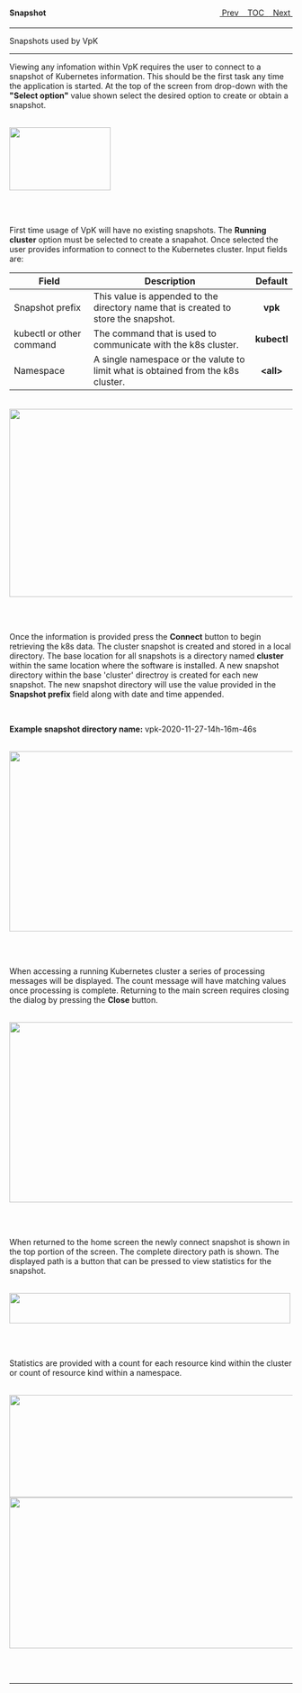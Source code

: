 <topicKey snapshot/>
<topicBack id="topicNext" link="cluster"/>
<topicNext id="topicBack" link="overview"/>

<a style="float: right;" href="javascript:docNextTopic()">&nbsp;&nbsp;Next&nbsp;<i class="fas fa-lg fa-arrow-right"></i></a>
<a style="float: right;" href="javascript:docNextTopic('toc')">&nbsp;&nbsp;TOC&nbsp;&nbsp;</a>
<a style="float: right;" href="javascript:docPrevTopic()"><i class="fas fa-lg fa-arrow-left"></i>&nbsp;Prev&nbsp;&nbsp;</a>

#### Snapshot

---

Snapshots used by VpK

<!-- <div style="margin-left: 150px;">
    <iframe width="700" height="390" src="https://www.youtube.com/embed/7sjFh8N6FrY"></iframe>
</div> -->

---

Viewing any infomation within VpK requires the user to connect to a snapshot of Kubernetes information.  This should be the first task any time the application is started.  At the top of the screen from drop-down with the __"Select option"__ value shown select the desired option to create or obtain a snapshot.  

<br>

<img style="float: center;" src="docs/docimages/dataSourceDropDown.png" width="180" height="112">

<br><br>

First time usage of VpK will have no existing snapshots.  The __Running cluster__ option must be selected to create a snapahot. 
Once selected the user provides information to connect to the Kubernetes cluster.  Input fields are:


| Field | Description | Default |
|---|---|:---:|
| Snapshot prefix | This value is appended to the directory name that is created to store the snapshot. | __vpk__ |
| kubectl or other command | The command that is used to communicate with the k8s cluster. | __kubectl__ |
| Namespace | A single namespace or the valute __<all>__ to limit what is obtained from the k8s cluster.  | __&lt;all&gt;__ |


<br>

<img style="float: center;" src="docs/docimages/clusterConnect.png" width="700" height="334">

<br><br>

Once the information is provided press the __Connect__ button to begin retrieving the k8s data.  The cluster snapshot is created and stored in a local directory.  The base location for all snapshots is a directory named __cluster__ within the same location where the software is installed.  A new snapshot directory within the base 'cluster' directroy is created for each new snapshot.  The new snapshot directory will use the value provided in the __Snapshot prefix__ field along with date and time appended.  

<br>

__Example snapshot directory name:__ vpk-2020-11-27-14h-16m-46s

<br>

<img style="float: center;" src="docs/docimages/snapshotClusterInfo.png" width="700" height="320">

<br><br>


When accessing a running Kubernetes cluster a series of processing messages will be displayed.  The count message will have matching values once processing is complete.  Returning to the main screen requires closing the dialog by pressing the __Close__ button.


<br>

<img style="float: center;" src="docs/docimages/snapshotDone.png" width="700" height="320">

<br><br>



When returned to the home screen the newly connect snapshot is shown in the top portion of the screen.  The complete directory path is shown.  The displayed path is a button that can be pressed to view statistics for the snapshot.

<br>

<img style="float: center;" src="docs/docimages/snapshotName.png" width="500" height="54">

<br><br>

Statistics are provided with a count for each resource kind within the cluster or count of resource kind within a namespace.

<br>

<img style="float: center;" src="docs/docimages/snapshotStatsKind.png" width="700" height="182">

<br>

<img style="float: center;" src="docs/docimages/snapshotStatsNS.png" width="700" height="268">

<br><br>

---

<!-- sudo systemsetup -setremotelogin on -->
